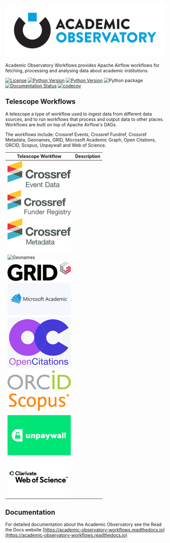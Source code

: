 ![Academic Observatory Workflows](logo.jpg)

Academic Observatory Workflows provides Apache Airflow workflows for fetching, processing and analysing 
data about academic institutions.

[![License](https://img.shields.io/badge/License-Apache%202.0-blue.svg)](https://opensource.org/licenses/Apache-2.0)
[![Python Version](https://img.shields.io/badge/python-3.7-blue)](https://img.shields.io/badge/python-3.7-blue)
[![Python Version](https://img.shields.io/badge/python-3.8-blue)](https://img.shields.io/badge/python-3.8-blue)
![Python package](https://github.com/The-Academic-Observatory/academic-observatory-workflows/workflows/Unit%20Tests/badge.svg)
[![Documentation Status](https://readthedocs.org/projects/academic-observatory-workflows/badge/?version=latest)](https://academic-observatory-workflows.readthedocs.io/en/latest/?badge=latest)
[![codecov](https://codecov.io/gh/The-Academic-Observatory/academic-observatory-workflows/branch/develop/graph/badge.svg?token=V4WUZG74ZQ)](https://codecov.io/gh/The-Academic-Observatory/academic-observatory-workflows)

## Telescope Workflows
A telescope a type of workflow used to ingest data from different data sources, and to run workflows that process and
output data to other places. Workflows are built on top of Apache Airflow's DAGs.

The workflows include: Crossref Events, Crossref Fundref, Crossref Metadata, Geonames, GRID, Microsoft Academic
Graph, Open Citations, ORCID, Scopus, Unpaywall and Web of Science.

| Telescope Workflow  | Description |
| ------------- | ------------- |
| <img src="docs/logos/crossref-events.svg" alt="Crossref Events" width="200" /> |   |
| <img src="docs/logos/crossref-funder-registry.svg" alt="Crossref Funder Registry" width="200" />  |   |
| <img src="docs/logos/crossref-metadata.svg" alt="Crossref Metadata" width="200" />  |   |
| <img src="docs/logos/geonames.pn" alt="Geonames" width="200" />  |   |
| <img src="docs/logos/grid.svg" alt="GRID" width="200" />  |   |
| <img src="docs/logos/mag.png" alt="Microsoft Academic Graph" width="200" />  |   |
| <img src="docs/logos/open-citations.png" alt="Open Citations" width="200" />  |   |
| <img src="docs/logos/orcid.svg" alt="ORCID" width="200" />  |   |
| <img src="docs/logos/scopus.svg" alt="Scopus" width="200" />  |   |
| <img src="docs/logos/unpaywall.png" alt="Unpaywall" width="200" />  |   |
| <img src="docs/logos/wos.svg" alt="Web of Science" width="200" />  |   |

## Documentation
For detailed documentation about the Academic Observatory see the Read the Docs website [https://academic-observatory-workflows.readthedocs.io](https://academic-observatory-workflows.readthedocs.io)
